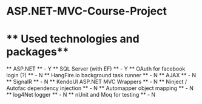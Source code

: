 # ASP.NET-MVC-Course-Project

# ** Used technologies and packages**
** ASP.NET ** - Y
** SQL Server (with EF) ** - Y
** OAuth for facebook login (?) ** - N
** HangFire.io background task runner ** - N
** AJAX ** - N
** SignalR ** - N
** KendoUI ASP.NET MVC Wrappers ** - N 
** Ninject / Autofac dependency injection ** - N
** Automapper object mapping ** - N
** log4Net logger ** - N
** nUnit and Moq for testing ** - N